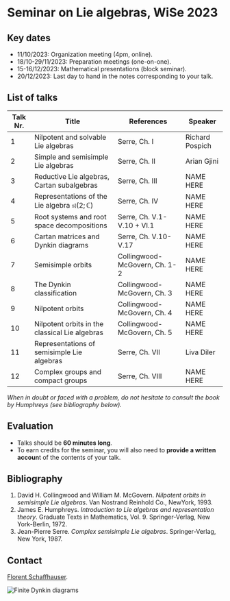 # Seminar on Lie algebras, WiSe 2023

## Key dates

- 11/10/2023: Organization meeting (4pm, online).
- 18/10-29/11/2023: Preparation meetings (one-on-one).
- 15-16/12/2023: Mathematical presentations (block seminar).
- 20/12/2023: Last day to hand in the notes corresponding to your talk.

## List of talks

| Talk Nr. | Title | References | Speaker |
| -- | -- | -- | -- |
| 1   | Nilpotent and solvable Lie algebras | Serre, Ch. I | Richard Pospich |
| 2   | Simple and semisimple Lie algebras | Serre, Ch. II | Arian Gjini |
| 3   | Reductive Lie algebras, Cartan subalgebras | Serre, Ch. III | NAME HERE |
| 4   | Representations of the Lie algebra $\mathfrak{sl}( 2; \mathbb{C})$ | Serre, Ch. IV | NAME HERE |
| 5   | Root systems and root space decompositions | Serre, Ch. V.1-V.10 + VI.1| NAME HERE |
| 6   | Cartan matrices and Dynkin diagrams | Serre, Ch. V.10-V.17 | NAME HERE |
| 7   | Semisimple orbits | Collingwood-McGovern, Ch. 1-2 | NAME HERE |
| 8 | The Dynkin classification | Collingwood-McGovern, Ch. 3 | NAME HERE |
| 9 | Nilpotent orbits | Collingwood-McGovern, Ch. 4 | NAME HERE |
| 10 | Nilpotent orbits in the classical Lie algebras | Collingwood-McGovern, Ch. 5 | NAME HERE |
| 11 | Representations of semisimple Lie algebras | Serre, Ch. VII | Liva Diler |
| 12 | Complex groups and compact groups | Serre, Ch. VIII | NAME HERE |

*When in doubt or faced with a problem, do not hesitate to consult the book by Humphreys (see bibliography below).*

## Evaluation

- Talks should be **60 minutes long**.
- To earn credits for the seminar, you will also need to **provide a written accoun**t of the contents of your talk.

## Bibliography

1. David H. Collingwood and William M. McGovern. *Nilpotent orbits in  semisimple Lie algebras*. Van Nostrand Reinhold Co., NewYork, 1993.
2. James E. Humphreys. *Introduction to Lie algebras and representation theory*. Graduate Texts in Mathematics, Vol. 9. Springer-Verlag, New York-Berlin, 1972.
3. Jean-Pierre Serre. *Complex semisimple Lie algebras*. Springer-Verlag, New York, 1987.

## Contact

[Florent Schaffhauser](https://matematiflo.github.io).

![[Finite Dynkin diagrams](https://en.wikipedia.org/wiki/Dynkin_diagram)](Dynkin.svg)
